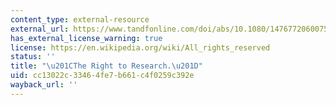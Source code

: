 ```yaml
---
content_type: external-resource
external_url: https://www.tandfonline.com/doi/abs/10.1080/14767720600750696
has_external_license_warning: true
license: https://en.wikipedia.org/wiki/All_rights_reserved
status: ''
title: "\u201CThe Right to Research.\u201D"
uid: cc13022c-3346-4fe7-b661-c4f0259c392e
wayback_url: ''
---
```

